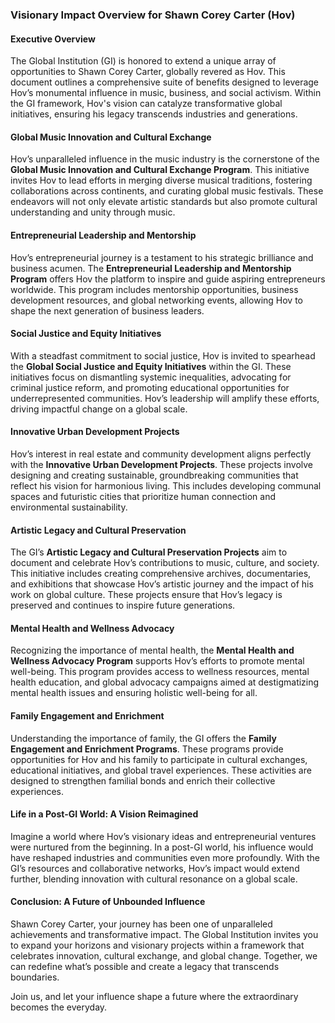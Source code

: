 ### **Visionary Impact Overview for Shawn Corey Carter (Hov)**

#### **Executive Overview**
The Global Institution (GI) is honored to extend a unique array of opportunities to Shawn Corey Carter, globally revered as Hov. This document outlines a comprehensive suite of benefits designed to leverage Hov’s monumental influence in music, business, and social activism. Within the GI framework, Hov's vision can catalyze transformative global initiatives, ensuring his legacy transcends industries and generations.

#### **Global Music Innovation and Cultural Exchange**
Hov’s unparalleled influence in the music industry is the cornerstone of the **Global Music Innovation and Cultural Exchange Program**. This initiative invites Hov to lead efforts in merging diverse musical traditions, fostering collaborations across continents, and curating global music festivals. These endeavors will not only elevate artistic standards but also promote cultural understanding and unity through music.

#### **Entrepreneurial Leadership and Mentorship**
Hov’s entrepreneurial journey is a testament to his strategic brilliance and business acumen. The **Entrepreneurial Leadership and Mentorship Program** offers Hov the platform to inspire and guide aspiring entrepreneurs worldwide. This program includes mentorship opportunities, business development resources, and global networking events, allowing Hov to shape the next generation of business leaders.

#### **Social Justice and Equity Initiatives**
With a steadfast commitment to social justice, Hov is invited to spearhead the **Global Social Justice and Equity Initiatives** within the GI. These initiatives focus on dismantling systemic inequalities, advocating for criminal justice reform, and promoting educational opportunities for underrepresented communities. Hov’s leadership will amplify these efforts, driving impactful change on a global scale.

#### **Innovative Urban Development Projects**
Hov’s interest in real estate and community development aligns perfectly with the **Innovative Urban Development Projects**. These projects involve designing and creating sustainable, groundbreaking communities that reflect his vision for harmonious living. This includes developing communal spaces and futuristic cities that prioritize human connection and environmental sustainability.

#### **Artistic Legacy and Cultural Preservation**
The GI’s **Artistic Legacy and Cultural Preservation Projects** aim to document and celebrate Hov’s contributions to music, culture, and society. This initiative includes creating comprehensive archives, documentaries, and exhibitions that showcase Hov’s artistic journey and the impact of his work on global culture. These projects ensure that Hov’s legacy is preserved and continues to inspire future generations.

#### **Mental Health and Wellness Advocacy**
Recognizing the importance of mental health, the **Mental Health and Wellness Advocacy Program** supports Hov’s efforts to promote mental well-being. This program provides access to wellness resources, mental health education, and global advocacy campaigns aimed at destigmatizing mental health issues and ensuring holistic well-being for all.

#### **Family Engagement and Enrichment**
Understanding the importance of family, the GI offers the **Family Engagement and Enrichment Programs**. These programs provide opportunities for Hov and his family to participate in cultural exchanges, educational initiatives, and global travel experiences. These activities are designed to strengthen familial bonds and enrich their collective experiences.

#### **Life in a Post-GI World: A Vision Reimagined**
Imagine a world where Hov’s visionary ideas and entrepreneurial ventures were nurtured from the beginning. In a post-GI world, his influence would have reshaped industries and communities even more profoundly. With the GI’s resources and collaborative networks, Hov’s impact would extend further, blending innovation with cultural resonance on a global scale.

#### **Conclusion: A Future of Unbounded Influence**
Shawn Corey Carter, your journey has been one of unparalleled achievements and transformative impact. The Global Institution invites you to expand your horizons and visionary projects within a framework that celebrates innovation, cultural exchange, and global change. Together, we can redefine what’s possible and create a legacy that transcends boundaries.

Join us, and let your influence shape a future where the extraordinary becomes the everyday.
